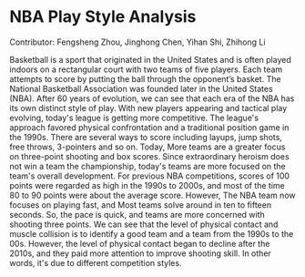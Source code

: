 # NBA Play Style Analysis

Contributor: Fengsheng Zhou, Jinghong Chen, Yihan Shi, Zhihong Li

Basketball is a sport that originated in the United States and is often played indoors on a rectangular court with two teams of five players. Each team attempts to score by putting the ball through the opponent’s basket. The National Basketball Association was founded later in the United States (NBA). After 60 years of evolution, we can see that each era of the NBA has its own distinct style of play. With new players appearing and tactical play evolving, today's league is getting more competitive. The league's approach favored physical confrontation and a traditional position game in the 1990s. There are several ways to score including layups, jump shots, free throws, 3-pointers and so on. Today, More teams are a greater focus on three-point shooting and box scores. Since extraordinary heroism does not win a team the championship, today's teams are more focused on the team's overall development. For previous NBA competitions, scores of 100 points were regarded as high in the 1990s to 2000s, and most of the time 80 to 90 points were about the average score. However, The NBA team now focuses on playing fast, and Most teams solve around in ten to fifteen seconds. So, the pace is quick, and teams are more concerned with shooting three points. We can see that the level of physical contact and muscle collision is to identify a good team and a team from the 1990s to the 00s. However, the level of physical contact began to decline after the 2010s, and they paid more attention to improve shooting skill. In other words, it's due to different competition styles.
